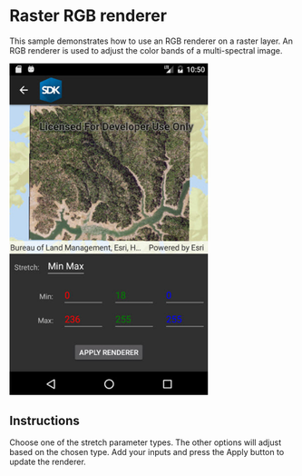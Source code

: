 # Raster RGB renderer

This sample demonstrates how to use an RGB renderer on a raster layer. An RGB renderer is used to adjust the color bands of a multi-spectral image.

<img src="RasterRgbRenderer.jpg" width="350"/>

## Instructions

Choose one of the stretch parameter types. The other options will adjust based on the chosen type. Add your inputs and press the Apply button to update the renderer.

